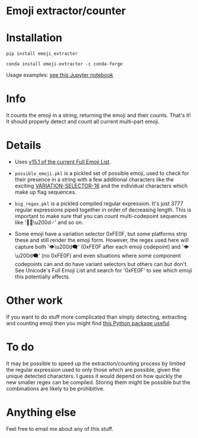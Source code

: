 # Emoji extractor/counter

# Installation

```pip install emoji_extractor```

```conda install emoji-extractor -c conda-forge```

Usage examples: [see this Jupyter notebook](https://github.com/alexanderrobertson/emoji-extractor/blob/master/notebooks/examples.ipynb)

# Info

It counts the emoji in a string, returning the emoji and their counts. That's it! It should properly detect and count all current multi-part emoji.

# Details

* Uses [v15.1 of the current Full Emoji List](https://unicode.org/emoji/charts-15.1/full-emoji-list.html).

* `possible_emoji.pkl` is a pickled set of possible emoji, used to check for their presence in a string with a few additional characters like the exciting [VARIATION-SELECTOR-16](https://emojipedia.org/variation-selector-16/) and the individual characters which make up flag sequences.

* `big_regex.pkl` is a pickled compiled regular expression. It's just 3777 regular expressions piped together in order of decreasing length. This is important to make sure that you can count multi-codepoint sequences like '💁🏽\u200d♂️' and so on.

* Some emoji have a variation selector 0xFE0F, but some platforms strip these and still render the emoji form. However, the regex used here will capture both '👁️\u200d🗨️' (0xFE0F after each emoji codepoint) and '👁\u200d🗨' (no 0xFE0F) and even situations where some component codepoints can and do have variant selectors but others can but don't. See Unicode's Full Emoji List and search for '0xFE0F' to see which emoji this potentially affects.

# Other work

If you want to do stuff more complicated than simply detecting, extracting and counting emoji then you might find [this Python package useful](https://github.com/carpedm20/emoji/).

# To do

It may be possible to speed up the extraction/counting process by limited the regular expression used to only those which are possible, given the unique detected characters. I guess it would depend on how quickly the new smaller regex can be compiled. Storing them might be possible but the combinations are likely to be prohibitive.

# Anything else

Feel free to email me about any of this stuff.
